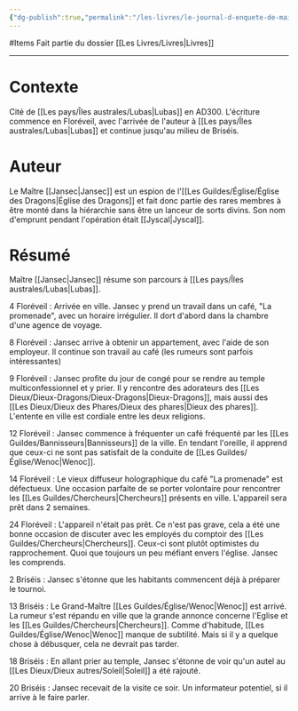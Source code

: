 ```yaml
---
{"dg-publish":true,"permalink":"/les-livres/le-journal-d-enquete-de-maitre-jansec/"}
---
```


#Items
Fait partie du dossier [[Les Livres/Livres\|Livres]]

-------

# Contexte
Cité de [[Les pays/Îles australes/Lubas\|Lubas]] en AD300. L'écriture commence en Floréveil, avec l'arrivée de l'auteur à [[Les pays/Îles australes/Lubas\|Lubas]] et continue jusqu'au milieu de Briséis.
# Auteur
Le Maître [[Jansec\|Jansec]] est un espion de l'[[Les Guildes/Église/Église des Dragons\|Église des Dragons]] et fait donc partie des rares membres à être monté dans la hiérarchie sans être un lanceur de sorts divins. Son nom d'emprunt pendant l'opération était [[Jyscal\|Jyscal]].
# Résumé
Maître [[Jansec\|Jansec]] résume son parcours à [[Les pays/Îles australes/Lubas\|Lubas]].

4 Floréveil : Arrivée en ville. Jansec y prend un travail dans un café, "La promenade", avec un horaire irrégulier. Il dort d'abord dans la chambre d'une agence de voyage.

8 Floréveil : Jansec arrive à obtenir un appartement, avec l'aide de son employeur. Il continue son travail au café (les rumeurs sont parfois intéressantes)

9 Floréveil : Jansec profite du jour de congé pour se rendre au temple multiconfessionnel et y prier. Il y rencontre des adorateurs des [[Les Dieux/Dieux-Dragons/Dieux-Dragons\|Dieux-Dragons]], mais aussi des [[Les Dieux/Dieux des Phares/Dieux des phares\|Dieux des phares]]. L'entente en ville est cordiale entre les deux religions.

12 Floréveil : Jansec commence à fréquenter un café fréquenté par les [[Les Guildes/Bannisseurs\|Bannisseurs]] de la ville. En tendant l'oreille, il apprend que ceux-ci ne sont pas satisfait de la conduite de [[Les Guildes/Église/Wenoc\|Wenoc]].

14 Floréveil : Le vieux diffuseur holographique du café "La promenade" est défectueux. Une occasion parfaite de se porter volontaire pour rencontrer les [[Les Guildes/Chercheurs\|Chercheurs]] présents en ville. L'appareil sera prêt dans 2 semaines.

24 Floréveil : L'appareil n'était pas prêt. Ce n'est pas grave, cela a été une bonne occasion de discuter avec les employés du comptoir des [[Les Guildes/Chercheurs\|Chercheurs]]. Ceux-ci sont plutôt optimistes du rapprochement. Quoi que toujours un peu méfiant envers l'église. Jansec les comprends.

2 Briséis : Jansec s'étonne que les habitants commencent déjà à préparer le tournoi.

13 Briséis : Le Grand-Maître [[Les Guildes/Église/Wenoc\|Wenoc]] est arrivé. La rumeur s'est répandu en ville que la grande annonce concerne l'Eglise et les [[Les Guildes/Chercheurs\|Chercheurs]].
Comme d'habitude, [[Les Guildes/Église/Wenoc\|Wenoc]] manque de subtilité. Mais si il y a quelque chose à débusquer, cela ne devrait pas tarder.

18 Briséis : En allant prier au temple, Jansec s'étonne de voir qu'un autel au [[Les Dieux/Dieux autres/Soleil\|Soleil]] a été rajouté.

20 Briséis : Jansec recevait de la visite ce soir. Un informateur potentiel, si il arrive à le faire parler.


